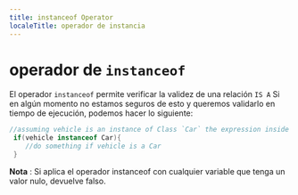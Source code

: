 ```yaml
---
title: instanceof Operator
localeTitle: operador de instancia
---
```

# operador de `instanceof`

El operador `instanceof` permite verificar la validez de una relación `IS A` Si en algún momento no estamos seguros de esto y queremos validarlo en tiempo de ejecución, podemos hacer lo siguiente:

```java
//assuming vehicle is an instance of Class `Car` the expression inside the 'if' will  return true 
 if(vehicle instanceof Car){ 
    //do something if vehicle is a Car 
 } 
```

**Nota** : Si aplica el operador instanceof con cualquier variable que tenga un valor nulo, devuelve falso.